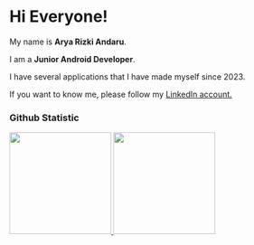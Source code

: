 # Hi Everyone!

My name is **Arya Rizki Andaru**.<br>

I am a **Junior Android Developer**.<br> 

I have several applications that I have made myself since 2023.<br>

If you want to know me, please follow my [LinkedIn account.](https://www.linkedin.com/in/aryarizkiandaru/) 

### Github Statistic
<p align="left">
<a href="https://github.com/xryar">
  <img height="180em" src="https://github-readme-stats-eight-theta.vercel.app/api?username=xryar&show_icons=true&theme=algolia&include_all_commits=true&count_private=true"/>
  <img height="180em" src="https://github-readme-stats-eight-theta.vercel.app/api/top-langs/?username=xryar&layout=compact&layout=compact&theme=algolia"/>
</a>
</p>

